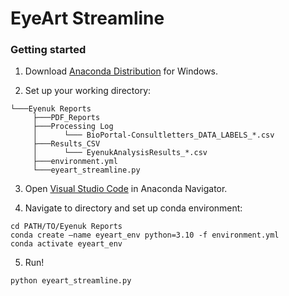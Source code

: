 # EyeArt Streamline

### Getting started

1. Download [Anaconda Distribution](https://www.anaconda.com/download/success) for Windows.

2. Set up your working directory:
```
└───Eyenuk Reports
     ├───PDF_Reports
     ├───Processing Log
     │      └─── BioPortal-Consultletters_DATA_LABELS_*.csv 
     ├───Results_CSV
     │      └─── EyenukAnalysisResults_*.csv 
     ├───environment.yml
     └───eyeart_streamline.py
```

3. Open [Visual Studio Code](https://code.visualstudio.com/) in Anaconda Navigator.

4. Navigate to directory and set up conda environment:
```
cd PATH/TO/Eyenuk Reports
conda create —name eyeart_env python=3.10 -f environment.yml
conda activate eyeart_env
```

5. Run!
```
python eyeart_streamline.py
```

